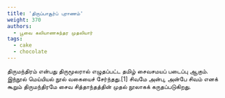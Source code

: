 ```yaml
---
title: 'திருப்பாசூர்ப் புராணம்'
weight: 370
authors:
  - பூவை கலியாணசுந்தர முதலியார்
tags:
  - cake
  - chocolate
---
```


திருமந்திரம் என்பது திருமூலரால் எழுதப்பட்ட தமிழ் சைவசமயப் படைப்பு ஆகும். இந்நூல் மெய்யியல் நூல் வகையைச் சேர்ந்தது.[1] சிவமே அன்பு, அன்பே சிவம் எனக் கூறும் திருமந்திரமே சைவ சித்தாந்தத்தின் முதல் நூலாகக் கருதப்படுகிறது.